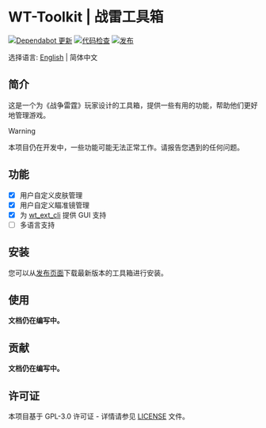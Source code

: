 # WT-Toolkit | 战雷工具箱

[![Dependabot 更新](https://github.com/axiangcoding/WT-Toolkit/actions/workflows/dependabot/dependabot-updates/badge.svg)](https://github.com/axiangcoding/WT-Toolkit/actions/workflows/dependabot/dependabot-updates) [![代码检查](https://github.com/axiangcoding/WT-Toolkit/actions/workflows/lint.yml/badge.svg)](https://github.com/axiangcoding/WT-Toolkit/actions/workflows/lint.yml) [![发布](https://github.com/axiangcoding/WT-Toolkit/actions/workflows/release.yml/badge.svg)](https://github.com/axiangcoding/WT-Toolkit/actions/workflows/release.yml)

选择语言: [English](README.md) | 简体中文

## 简介

这是一个为《战争雷霆》玩家设计的工具箱，提供一些有用的功能，帮助他们更好地管理游戏。

> [!warning]
> 本项目仍在开发中，一些功能可能无法正常工作。请报告您遇到的任何问题。

## 功能

- [x] 用户自定义皮肤管理
- [x] 用户自定义瞄准镜管理
- [x] 为 [wt_ext_cli](https://github.com/Warthunder-Open-Source-Foundation/wt_ext_cli) 提供 GUI 支持
- [ ] 多语言支持

## 安装

您可以从[发布页面](https://github.com/axiangcoding/WT-Toolkit/releases)下载最新版本的工具箱进行安装。

## 使用

**文档仍在编写中。**

## 贡献

**文档仍在编写中。**

## 许可证

本项目基于 GPL-3.0 许可证 - 详情请参见 [LICENSE](LICENSE) 文件。
